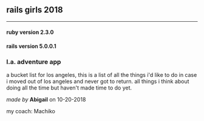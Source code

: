 ## rails girls 2018

---

#### ruby version 2.3.0
#### rails version 5.0.0.1

### l.a. adventure app

a bucket list for los angeles, this is a list of all the things i'd like to do in case i moved out of los angeles and never got to return. all things i think about doing all the time but haven't made time to do yet.

*made by* **Abigail**
on 10-20-2018

my coach: Machiko
